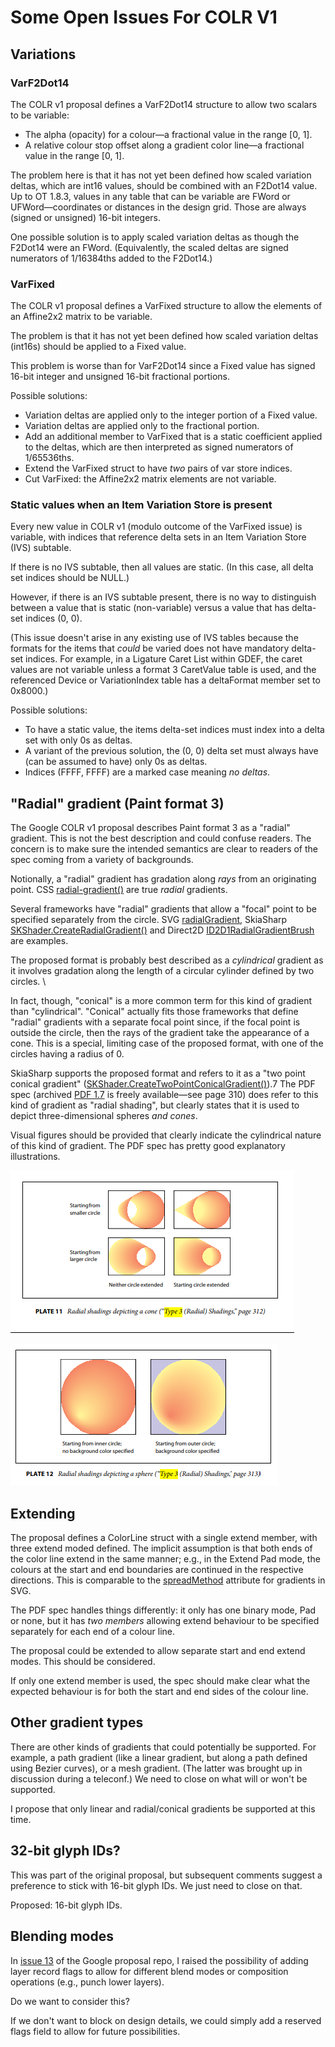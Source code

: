 # Some Open Issues For COLR V1

## Variations

### VarF2Dot14

The COLR v1 proposal defines a VarF2Dot14 structure to allow two scalars to be variable:

* The alpha (opacity) for a colour—a fractional value in the range [0, 1].
* A relative colour stop offset along a gradient color line—a fractional value in the range [0, 1].

The problem here is that it has not yet been defined how scaled variation deltas, which are int16 values, should be combined with an F2Dot14 value. Up to OT 1.8.3, values in any table that can be variable are FWord or UFWord—coordinates or distances in the design grid. Those are always (signed or unsigned) 16-bit integers.

One possible solution is to apply scaled variation deltas as though the F2Dot14 were an FWord. (Equivalently, the scaled deltas are signed numerators of 1/16384ths added to the F2Dot14.)

### VarFixed

The COLR v1 proposal defines a VarFixed structure to allow the elements of an Affine2x2 matrix to be variable.

The problem is that it has not yet been defined how scaled variation deltas (int16s) should be applied to a Fixed value.

This problem is worse than for VarF2Dot14 since a Fixed value has signed 16-bit integer and unsigned 16-bit fractional portions.

Possible solutions:

* Variation deltas are applied only to the integer portion of a Fixed value.
* Variation deltas are applied only to the fractional portion.
* Add an additional member to VarFixed that is a static coefficient applied to the deltas, which are then interpreted as signed numerators of 1/65536ths.
* Extend the VarFixed struct to have *two* pairs of var store indices.
* Cut VarFixed: the Affine2x2 matrix elements are not variable.

### Static values when an Item Variation Store is present

Every new value in COLR v1 (modulo outcome of the VarFixed issue) is variable, with indices that reference delta sets in an Item Variation Store (IVS) subtable.

If there is no IVS subtable, then all values are static. (In this case, all delta set indices should be NULL.)

However, if there is an IVS subtable present, there is no way to distinguish between a value that is static (non-variable) versus a value that has delta-set indices (0, 0).

(This issue doesn't arise in any existing use of IVS tables because the formats for the items that *could* be varied does not have mandatory delta-set indices. For example, in a Ligature Caret List within GDEF, the caret values are not variable unless a format 3 CaretValue table is used, and the referenced Device or VariationIndex table has a deltaFormat member set to 0x8000.)

Possible solutions:

* To have a static value, the items delta-set indices must index into a delta set with only 0s as deltas.
* A variant of the previous solution, the (0, 0) delta set must always have (can be assumed to have) only 0s as deltas.
* Indices (FFFF, FFFF) are a marked case meaning *no deltas*.

## "Radial" gradient (Paint format 3)

The Google COLR v1 proposal describes Paint format 3 as a "radial" gradient. This is not the best description and could confuse readers. The concern is to make sure the intended semantics are clear to readers of the spec coming from a variety of backgrounds.

Notionally, a "radial" gradient has gradation along *rays* from an originating point. CSS [radial-gradient()](https://developer.mozilla.org/en-US/docs/Web/CSS/radial-gradient) are true *radial* gradients.

Several frameworks have "radial" gradients that allow a "focal" point to be specified separately from the circle. SVG [radialGradient](https://www.w3.org/TR/SVG11/pservers.html#RadialGradientElement), SkiaSharp [SKShader.CreateRadialGradient()](https://docs.microsoft.com/en-us/dotnet/api/skiasharp.skshader.createradialgradient?view=skiasharp-1.68.1) and Direct2D [ID2D1RadialGradientBrush](https://docs.microsoft.com/en-us/windows/win32/api/d2d1/nn-d2d1-id2d1radialgradientbrush) are examples.

The proposed format is probably best described as a *cylindrical* gradient as it involves gradation along the length of a circular cylinder defined by two circles. \

In fact, though, "conical" is a more common term for this kind of gradient than "cylindrical". "Conical" actually fits those frameworks that define "radial" gradients with a separate focal point since, if the focal point is outside the circle, then the rays of the gradient take the appearance of a cone. This is a special, limiting case of the proposed format, with one of the circles having a radius of 0.

SkiaSharp supports the proposed format and refers to it as a "two point conical gradient" ([SKShader.CreateTwoPointConicalGradient()](https://docs.microsoft.com/en-us/dotnet/api/skiasharp.skshader.createtwopointconicalgradient?view=skiasharp-1.68.1)).7 The PDF spec (archived [PDF 1.7](https://www.adobe.com/content/dam/acom/en/devnet/pdf/pdf_reference_archive/pdf_reference_1-7.pdf) is freely available—see page 310) does refer to this kind of gradient as "radial shading", but clearly states that it is used to depict three-dimensional spheres *and cones*.

Visual figures should be provided that clearly indicate the cylindrical nature of this kind of gradient. The PDF spec has pretty good explanatory illustrations.

![PDF Plate 11](PDF_Plate11.png)

![PDF Plate 12](PDF_Plate12.png)

## Extending

The proposal defines a ColorLine struct with a single extend member, with three extend moded defined. The implicit assumption is that both ends of the color line extend in the same manner; e.g., in the Extend Pad mode, the colours at the start and end boundaries are continued in the respective directions. This is comparable to the [spreadMethod](https://www.w3.org/TR/SVG11/pservers.html#LinearGradientElementSpreadMethodAttribute) attribute for gradients in SVG.

The PDF spec handles things differently: it only has one binary mode, Pad or none, but it has *two members* allowing extend behaviour to be specified separately for each end of a colour line.

The proposal could be extended to allow separate start and end extend modes. This should be considered.

If only one extend member is used, the spec should make clear what the expected behaviour is for both the start and end sides of the colour line.

## Other gradient types

There are other kinds of gradients that could potentially be supported. For example, a path gradient (like a linear gradient, but along a path defined using Bezier curves), or a mesh gradient. (The latter was brought up in discussion during a teleconf.) We need to close on what will or won't be supported.

I propose that only linear and radial/conical gradients be supported at this time.

## 32-bit glyph IDs?

This was part of the original proposal, but subsequent comments suggest a preference to stick with 16-bit glyph IDs. We just need to close on that.

Proposed: 16-bit glyph IDs.

## Blending modes

In [issue 13](https://github.com/googlefonts/colr-gradients-spec/issues/13) of the Google proposal repo, I raised the possibility of adding layer record flags to allow for different blend modes or composition operations (e.g., punch lower layers).

Do we want to consider this?

If we don't want to block on design details, we could simply add a reserved flags field to allow for future possibilities.
